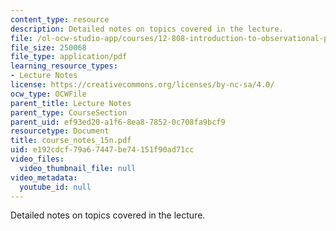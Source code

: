 ```yaml
---
content_type: resource
description: Detailed notes on topics covered in the lecture.
file: /ol-ocw-studio-app/courses/12-808-introduction-to-observational-physical-oceanography-fall-2004/e192cdcf79a67447be74151f90ad71cc_course_notes_15n.pdf
file_size: 250068
file_type: application/pdf
learning_resource_types:
- Lecture Notes
license: https://creativecommons.org/licenses/by-nc-sa/4.0/
ocw_type: OCWFile
parent_title: Lecture Notes
parent_type: CourseSection
parent_uid: ef93ed20-a1f6-8ea8-7852-0c708fa9bcf9
resourcetype: Document
title: course_notes_15n.pdf
uid: e192cdcf-79a6-7447-be74-151f90ad71cc
video_files:
  video_thumbnail_file: null
video_metadata:
  youtube_id: null
---
```

Detailed notes on topics covered in the lecture.